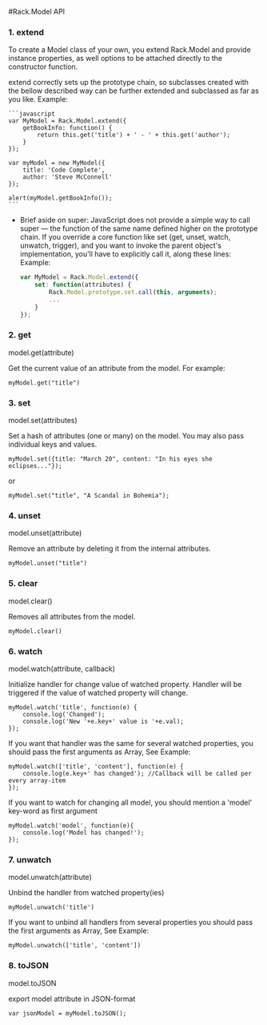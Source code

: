 #Rack.Model API

### 1. extend

To create a Model class of your own, you extend Rack.Model and provide instance properties,
as well options to be attached directly to the constructor function.

extend correctly sets up the prototype chain, so subclasses created with the bellow described way
can be further extended and subclassed as far as you like.
Example:


    ```javascript
    var MyModel = Rack.Model.extend({
        getBookInfo: function() {
            return this.get('title') + ' - ' + this.get('author');
        }
    });

    var myModel = new MyModel({
        title: 'Code Complete',
        author: 'Steve McConnell'
    });
    
    alert(myModel.getBookInfo());
    ```

 * Brief aside on super: JavaScript does not provide a simple way to call super — the function of the same name defined
 higher on the prototype chain. If you override a core function like set (get, unset, watch, unwatch, trigger),
 and you want to invoke the parent object's implementation, you'll have to explicitly call it, along these lines:
Example:

    ```javascript
    var MyModel = Rack.Model.extend({
        set: function(attributes) {
            Rack.Model.prototype.set.call(this, arguments);
            ...
        }
    });
    ```

### 2. get

model.get(attribute)

Get the current value of an attribute from the model. For example:

    myModel.get("title")

### 3. set

model.set(attributes)

Set a hash of attributes (one or many) on the model.
You may also pass individual keys and values.

    myModel.set({title: "March 20", content: "In his eyes she eclipses..."});

or

    myModel.set("title", "A Scandal in Bohemia");

### 4. unset

model.unset(attribute)

Remove an attribute by deleting it from the internal attributes.

    myModel.unset("title")

### 5. clear

model.clear()

Removes all attributes from the model.

    myModel.clear()

### 6. watch

model.watch(attribute, callback)

Initialize handler for change value of watched property. Handler will be triggered if the value of watched property will change.

    myModel.watch('title', function(e) {
        console.log('Changed');
        console.log('New '+e.key+' value is '+e.val);
    });

If you want that handler was the same for several watched properties,
you should pass the first arguments as Array, See Example:

    myModel.watch(['title', 'content'], function(e) {
        console.log(e.key+' has changed'); //Callback will be called per every array-item
    });

If you want to watch for changing all model, you should mention a 'model' key-word as first argument

    myModel.watch('model', function(e){
        console.log('Model has changed!');
    });

### 7. unwatch

model.unwatch(attribute)

Unbind the handler from watched property(ies)

    myModel.unwatch('title')

If you want to unbind all handlers from several properties you should pass the first arguments as Array, See Example:

    myModel.unwatch(['title', 'content'])


### 8. toJSON

model.toJSON

export model attribute in JSON-format

    var jsonModel = myModel.toJSON();
